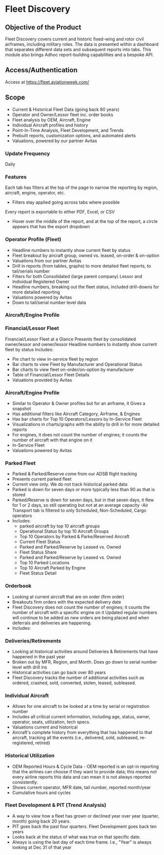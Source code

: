 # Fleet Discovery

## Objective of the Product

Fleet Discovery covers current and historic fixed-wing and rotor civil airframes, including military roles.
The data is presented within a dashboard that separates different data sets and subsequent reports into tabs.
This module also brings Adhoc report-building capabilities and a bespoke API.

## Access/Authentication

Access at https://fleet.aviationweek.com/

## Scope

- Current & Historical Fleet Data (going back 80 years)
- Operator and Owner/Lessor fleet inc. order books
- Fleet analysis by OEM, Aircraft, Engine
- Individual Aircraft profiles and history
- Point-In-Time Analysis, Fleet Development, and Trends
- Prebuilt reports, customization options, and automated alerts
- Valuations, powered by our partner Avitas

### Update Frequency

Daily

### Features

Each tab has filters at the top of the page to narrow the reporting by region, aircraft, engine, operator, etc.

- Filters stay applied going across tabs where possible

Every report is exportable to either PDF, Excel, or CSV
- Hover over the middle of the report, and at the top of the report, a circle
appears that has the export dropdown

### Operator Profile (Fleet)

- Headline numbers to instantly show current fleet by status
- Fleet breakout by aircraft group, owned vs. leased, on-order & on-option
- Valuations from our partner Avitas
- Drill in reports (from tables, graphs) to more detailed fleet reports, to tail/serials number
- Filters for both Consolidated (large parent company) Lessor and Individual Registered Owner
- Headline numbers, breaking out the fleet status, included drill-downs for more detailed reporting
- Valuations powered by Avitas
- Down to tail/serial number level data

### Aircraft/Engine Profile

### Financial/Lessor Fleet
Financial/Lessor Fleet at a Glance
Presents fleet by consolidated owner/lessor and owner/lessor
Headline numbers to instantly show current fleet by status
Includes:
- Pie chart to view in-service fleet by region
- Bar charts to view Fleet by Manufacturer and Operational Status
- Bar charts to view fleet on-order/on-option by manufacturer
- Table of Financial/Lessor Fleet Details
- Valuations provided by Avitas

### Aircraft/Engine Profile
- Similar to Operator & Owner profiles but for an airframe, it Gives a
snapshot
- Has additional filters like Aircraft Category, Airframe, & Engines
- Has bar charts for Top 10 Operators/Lessors by In-Service Fleet
- Visualizations in charts/graphs with the ability to drill in for more detailed reports
- For engines, it does not count the number of engines; it counts the number of aircraft with that engine on it
- In-Service Fleet
- Valuations powered by Avitas

### Parked Fleet

- Parked & Parked/Reserve come from our ADSB flight tracking
- Presents current parked fleet
- Current view only. We do not track historical parked data
- Parked is down for seven days or more typically less than 90 as that is stored
- Parked/Reserve is down for seven days, but in that seven days, it flew for 1 or 2 days, so still operating but not at an average capacity
-Air Transport tab is filtered to only Scheduled, Non-Scheduled, Cargo operators
- Includes:
    - parked aircraft by top 10 aircraft groups
    - Operational Status by top 10 Aircraft Groups
    - Top 10 Operators by Parked & Parke/Reserved Aircraft
    - Current Fleet Status
    - Parked and Parked/Reserve by Leased vs. Owned
    - Fleet Status Share
    - Parked and Parked/Reserve by Leased vs. Owned
    - Top 10 Parked Locations
    - Top 10 Aircraft Parked by Engine
    - Fleet Status Detail 

### Orderbook

- Looking at current aircraft that are on order (firm order)
- Breakouts firm orders with the expected delivery date
- Fleet Discovery does not count the number of engines; it counts the number of aircraft with a specific engine on it
Updated regular numbers will continue to be added as new orders are being placed and when deferrals and deliveries are happening.
- Includes:

### Deliveries/Retirements

- Looking at historical activities around Deliveries & Retirements that have happened in the past year
- Broken out by MFR, Region, and Month. Does go down to serial number level with drill ins
- Historical activities can go back over 80 years
- Fleet Discovery tracks the number of additional activities such as ordered, crashed, sold, converted, stolen, leased, subleased.

### Individual Aircraft

- Allows for one aircraft to be looked at a time by serial or registration number
- Includes all critical current information, including age, status, owner, operator, seats, utilization, tech specs.
- Valuations current and historical
- Aircraft's complete history from everything that has happened to that aircraft, tracking all the events (i.e., delivered, sold, subleased, re-registered, retired)

### Historical Utilization

- OEM Reported Hours & Cycle Data - OEM reported is an opt-in reporting that the
airlines can choose if they want to provide data; this means not every airline reports this
data and can mean it is not always reported consistently.
- Shows current operator, MFR date, tail number, reported month/year
- Cumulative hours and cycles

### Fleet Development & PIT (Trend Analysis)

- A way to view how a fleet has grown or declined year over year (quarter, month) going back 20 years.
- PIT goes back the past four quarters. Fleet Development goes back ten years
- Looks back at the status of what was true on that specific date.
- Always is using the last day of each time frame. I.e., "Year" is always looking at Dec 31 of that year 